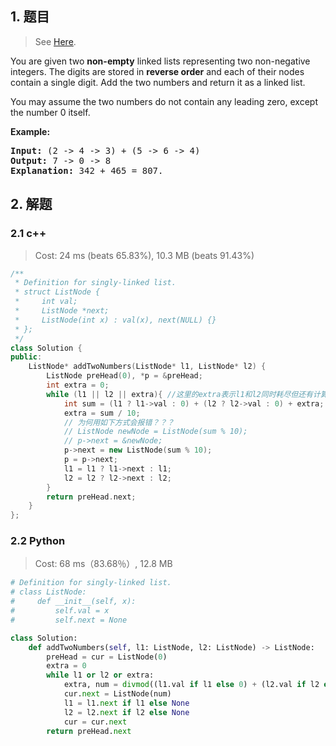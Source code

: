## 1. 题目

> See [Here](https://leetcode.com/problems/add-two-numbers/).

<div><p>You are given two <b>non-empty</b> linked lists representing two non-negative integers. The digits are stored in <b>reverse order</b> and each of their nodes contain a single digit. Add the two numbers and return it as a linked list.</p>
    
<p>You may assume the two numbers do not contain any leading zero, except the number 0 itself.</p>

<p><b>Example:</b></p>

<pre><b>Input:</b> (2 -&gt; 4 -&gt; 3) + (5 -&gt; 6 -&gt; 4)
<b>Output:</b> 7 -&gt; 0 -&gt; 8
<b>Explanation:</b> 342 + 465 = 807.
</pre>
</div>

## 2. 解题

### 2.1 c++

> Cost: 24 ms (beats 65.83%), 10.3 MB (beats 91.43%)

```cpp
/**
 * Definition for singly-linked list.
 * struct ListNode {
 *     int val;
 *     ListNode *next;
 *     ListNode(int x) : val(x), next(NULL) {}
 * };
 */
class Solution {
public:
    ListNode* addTwoNumbers(ListNode* l1, ListNode* l2) {
        ListNode preHead(0), *p = &preHead;
        int extra = 0;
        while (l1 || l2 || extra){ //这里的extra表示l1和l2同时耗尽但还有计算要进位的情况
            int sum = (l1 ? l1->val : 0) + (l2 ? l2->val : 0) + extra;
            extra = sum / 10;
            // 为何用如下方式会报错？？？
            // ListNode newNode = ListNode(sum % 10);
            // p->next = &newNode;
            p->next = new ListNode(sum % 10);
            p = p->next;
            l1 = l1 ? l1->next : l1;
            l2 = l2 ? l2->next : l2;
        }
        return preHead.next;
    }
};
```

### 2.2 Python

> Cost: 68 ms（83.68％）, 12.8 MB

```python
# Definition for singly-linked list.
# class ListNode:
#     def __init__(self, x):
#         self.val = x
#         self.next = None

class Solution:
    def addTwoNumbers(self, l1: ListNode, l2: ListNode) -> ListNode:
        preHead = cur = ListNode(0)
        extra = 0
        while l1 or l2 or extra:
            extra, num = divmod((l1.val if l1 else 0) + (l2.val if l2 else 0) + extra, 10)
            cur.next = ListNode(num)
            l1 = l1.next if l1 else None
            l2 = l2.next if l2 else None
            cur = cur.next
        return preHead.next
```
